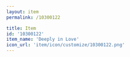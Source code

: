```yaml
---
layout: item
permalink: /10300122

title: Item
id: '10300122'
item_name: 'Deeply in Love'
icon_url: 'item/icon/customize/10300122.png'
---
```

